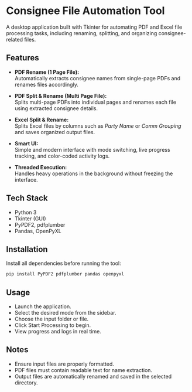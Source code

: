 # Consignee File Automation Tool

A desktop application built with Tkinter for automating PDF and Excel file processing tasks, including renaming, splitting, and organizing consignee-related files.

## Features
- **PDF Rename (1 Page File):**  
  Automatically extracts consignee names from single-page PDFs and renames files accordingly.

- **PDF Split & Rename (Multi Page File):**  
  Splits multi-page PDFs into individual pages and renames each file using extracted consignee details.

- **Excel Split & Rename:**  
  Splits Excel files by columns such as *Party Name* or *Comm Grouping* and saves organized output files.

- **Smart UI:**  
  Simple and modern interface with mode switching, live progress tracking, and color-coded activity logs.

- **Threaded Execution:**  
  Handles heavy operations in the background without freezing the interface.

## Tech Stack
- Python 3  
- Tkinter (GUI)  
- PyPDF2, pdfplumber  
- Pandas, OpenPyXL

## Installation
Install all dependencies before running the tool:
```bash
pip install PyPDF2 pdfplumber pandas openpyxl
```

## Usage
- Launch the application.
- Select the desired mode from the sidebar.
- Choose the input folder or file.
- Click Start Processing to begin.
- View progress and logs in real time.

## Notes
- Ensure input files are properly formatted.
- PDF files must contain readable text for name extraction.
- Output files are automatically renamed and saved in the selected directory.
